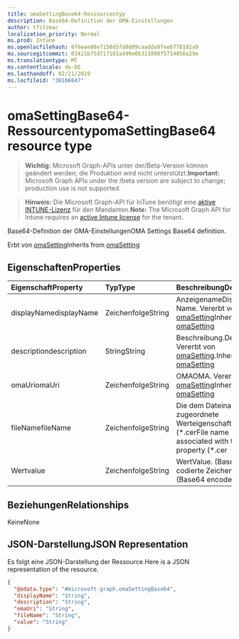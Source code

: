 ```yaml
---
title: omaSettingBase64-Ressourcentyp
description: Base64-Definition der OMA-Einstellungen
author: tfitzmac
localization_priority: Normal
ms.prod: Intune
ms.openlocfilehash: 6f6eae88e7158d5fd8d09caadda9fee6778182a9
ms.sourcegitcommit: 03421b75d717101a499e0b311890f5714056e29e
ms.translationtype: MT
ms.contentlocale: de-DE
ms.lasthandoff: 02/21/2019
ms.locfileid: "30166647"
---
```

# <a name="omasettingbase64-resource-type"></a><span data-ttu-id="35df7-103">omaSettingBase64-Ressourcentyp</span><span class="sxs-lookup"><span data-stu-id="35df7-103">omaSettingBase64 resource type</span></span>

> <span data-ttu-id="35df7-104">**Wichtig:** Microsoft Graph-APIs unter der/Beta-Version können geändert werden; die Produktion wird nicht unterstützt.</span><span class="sxs-lookup"><span data-stu-id="35df7-104">**Important:** Microsoft Graph APIs under the /beta version are subject to change; production use is not supported.</span></span>

> <span data-ttu-id="35df7-105">**Hinweis:** Die Microsoft Graph-API für InTune benötigt eine [aktive INTUNE-Lizenz](https://go.microsoft.com/fwlink/?linkid=839381) für den Mandanten.</span><span class="sxs-lookup"><span data-stu-id="35df7-105">**Note:** The Microsoft Graph API for Intune requires an [active Intune license](https://go.microsoft.com/fwlink/?linkid=839381) for the tenant.</span></span>

<span data-ttu-id="35df7-106">Base64-Definition der OMA-Einstellungen</span><span class="sxs-lookup"><span data-stu-id="35df7-106">OMA Settings Base64 definition.</span></span>


<span data-ttu-id="35df7-107">Erbt von [omaSetting](../resources/intune-deviceconfig-omasetting.md)</span><span class="sxs-lookup"><span data-stu-id="35df7-107">Inherits from [omaSetting](../resources/intune-deviceconfig-omasetting.md)</span></span>

## <a name="properties"></a><span data-ttu-id="35df7-108">Eigenschaften</span><span class="sxs-lookup"><span data-stu-id="35df7-108">Properties</span></span>
|<span data-ttu-id="35df7-109">Eigenschaft</span><span class="sxs-lookup"><span data-stu-id="35df7-109">Property</span></span>|<span data-ttu-id="35df7-110">Typ</span><span class="sxs-lookup"><span data-stu-id="35df7-110">Type</span></span>|<span data-ttu-id="35df7-111">Beschreibung</span><span class="sxs-lookup"><span data-stu-id="35df7-111">Description</span></span>|
|:---|:---|:---|
|<span data-ttu-id="35df7-112">displayName</span><span class="sxs-lookup"><span data-stu-id="35df7-112">displayName</span></span>|<span data-ttu-id="35df7-113">Zeichenfolge</span><span class="sxs-lookup"><span data-stu-id="35df7-113">String</span></span>|<span data-ttu-id="35df7-114">Anzeigename</span><span class="sxs-lookup"><span data-stu-id="35df7-114">Display Name.</span></span> <span data-ttu-id="35df7-115">Vererbt von [omaSetting](../resources/intune-deviceconfig-omasetting.md)</span><span class="sxs-lookup"><span data-stu-id="35df7-115">Inherited from [omaSetting](../resources/intune-deviceconfig-omasetting.md)</span></span>|
|<span data-ttu-id="35df7-116">description</span><span class="sxs-lookup"><span data-stu-id="35df7-116">description</span></span>|<span data-ttu-id="35df7-117">String</span><span class="sxs-lookup"><span data-stu-id="35df7-117">String</span></span>|<span data-ttu-id="35df7-118">Beschreibung.</span><span class="sxs-lookup"><span data-stu-id="35df7-118">Description.</span></span> <span data-ttu-id="35df7-119">Vererbt von [omaSetting](../resources/intune-deviceconfig-omasetting.md).</span><span class="sxs-lookup"><span data-stu-id="35df7-119">Inherited from [omaSetting](../resources/intune-deviceconfig-omasetting.md)</span></span>|
|<span data-ttu-id="35df7-120">omaUri</span><span class="sxs-lookup"><span data-stu-id="35df7-120">omaUri</span></span>|<span data-ttu-id="35df7-121">Zeichenfolge</span><span class="sxs-lookup"><span data-stu-id="35df7-121">String</span></span>|<span data-ttu-id="35df7-122">OMA</span><span class="sxs-lookup"><span data-stu-id="35df7-122">OMA.</span></span> <span data-ttu-id="35df7-123">Vererbt von [omaSetting](../resources/intune-deviceconfig-omasetting.md)</span><span class="sxs-lookup"><span data-stu-id="35df7-123">Inherited from [omaSetting](../resources/intune-deviceconfig-omasetting.md)</span></span>|
|<span data-ttu-id="35df7-124">fileName</span><span class="sxs-lookup"><span data-stu-id="35df7-124">fileName</span></span>|<span data-ttu-id="35df7-125">Zeichenfolge</span><span class="sxs-lookup"><span data-stu-id="35df7-125">String</span></span>|<span data-ttu-id="35df7-126">Die dem Dateinamen zugeordnete Werteigenschaft (\*.cer</span><span class="sxs-lookup"><span data-stu-id="35df7-126">File name associated with the Value property (\*.cer</span></span> | <span data-ttu-id="35df7-127">\*. CRT</span><span class="sxs-lookup"><span data-stu-id="35df7-127">\*.crt</span></span> | <span data-ttu-id="35df7-128">\*. p7b</span><span class="sxs-lookup"><span data-stu-id="35df7-128">\*.p7b</span></span> | <span data-ttu-id="35df7-129">\*. bin).</span><span class="sxs-lookup"><span data-stu-id="35df7-129">\*.bin).</span></span>|
|<span data-ttu-id="35df7-130">Wert</span><span class="sxs-lookup"><span data-stu-id="35df7-130">value</span></span>|<span data-ttu-id="35df7-131">Zeichenfolge</span><span class="sxs-lookup"><span data-stu-id="35df7-131">String</span></span>|<span data-ttu-id="35df7-132">Wert</span><span class="sxs-lookup"><span data-stu-id="35df7-132">Value.</span></span> <span data-ttu-id="35df7-133">(Base64-codierte Zeichenfolge)</span><span class="sxs-lookup"><span data-stu-id="35df7-133">(Base64 encoded string)</span></span>|

## <a name="relationships"></a><span data-ttu-id="35df7-134">Beziehungen</span><span class="sxs-lookup"><span data-stu-id="35df7-134">Relationships</span></span>
<span data-ttu-id="35df7-135">Keine</span><span class="sxs-lookup"><span data-stu-id="35df7-135">None</span></span>

## <a name="json-representation"></a><span data-ttu-id="35df7-136">JSON-Darstellung</span><span class="sxs-lookup"><span data-stu-id="35df7-136">JSON Representation</span></span>
<span data-ttu-id="35df7-137">Es folgt eine JSON-Darstellung der Ressource.</span><span class="sxs-lookup"><span data-stu-id="35df7-137">Here is a JSON representation of the resource.</span></span>
<!-- {
  "blockType": "resource",
  "@odata.type": "microsoft.graph.omaSettingBase64"
}
-->
``` json
{
  "@odata.type": "#microsoft.graph.omaSettingBase64",
  "displayName": "String",
  "description": "String",
  "omaUri": "String",
  "fileName": "String",
  "value": "String"
}
```




